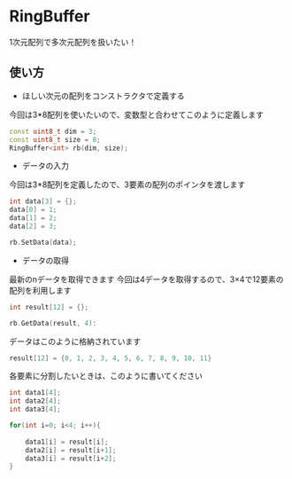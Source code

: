 # RingBuffer

1次元配列で多次元配列を扱いたい！

## 使い方

- ほしい次元の配列をコンストラクタで定義する

今回は3*8配列を使いたいので、変数型と合わせてこのように定義します
```cpp
const uint8_t dim = 3;
const uint8_t size = 8;
RingBuffer<int> rb(dim, size);
```

- データの入力

今回は3*8配列を定義したので、3要素の配列のポインタを渡します
```cpp
int data[3] = {};
data[0] = 1;
data[1] = 2;
data[2] = 3;

rb.SetData(data);
```

- データの取得

最新のnデータを取得できます
今回は4データを取得するので、3×4で12要素の配列を利用します

```cpp
int result[12] = {};

rb.GetData(result, 4):
```

データはこのように格納されています
```cpp
result[12] = {0, 1, 2, 3, 4, 5, 6, 7, 8, 9, 10, 11}
```

各要素に分割したいときは、このように書いてください
```cpp
int data1[4];
int data2[4];
int data3[4];

for(int i=0; i<4; i++){
    
    data1[i] = result[i];
    data2[i] = result[i+1];
    data3[i] = result[i+2];
}
```
